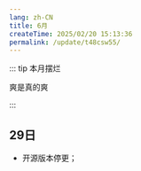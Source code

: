 ```yaml
---
lang: zh-CN
title: 6月
createTime: 2025/02/20 15:13:36
permalink: /update/t48csw55/
---
```


::: tip 本月摆烂

爽是真的爽

:::

## 29日
* 开源版本停更；
